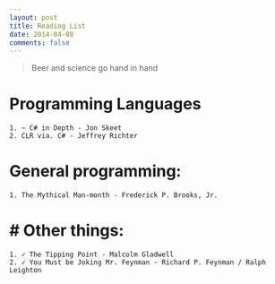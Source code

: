```yaml
---
layout: post
title: Reading List
date: 2014-04-08
comments: false
---
```


> Beer and science go hand in hand

# Programming Languages

    1. ~ C# in Depth - Jon Skeet
    2. CLR via. C# - Jeffrey Richter

# General programming:
	1. The Mythical Man-month - Frederick P. Brooks, Jr.

# # Other things:
	1. ✓ The Tipping Point - Malcolm Gladwell
	2. ✓ You Must be Joking Mr. Feynman - Richard P. Feynman / Ralph Leighton